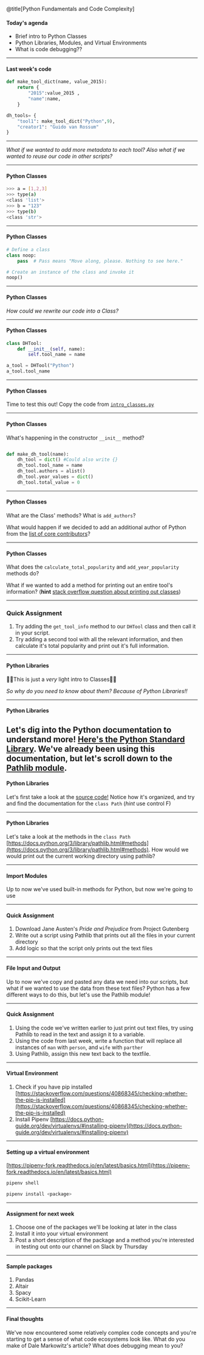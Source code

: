@title[Python Fundamentals and Code Complexity]

#### Today's agenda

- Brief intro to Python Classes
- Python Libraries, Modules, and Virtual Environments
- What is code debugging??

---
#### Last week's code
```python
def make_tool_dict(name, value_2015):
    return {
        "2015":value_2015 ,
        "name":name,
    }

dh_tools= {
    "tool1": make_tool_dict("Python",9),
    "creator1": "Guido van Rossum"
}
```
---

*What if we wanted to add more metadata to each tool? Also what if we wanted to reuse our code in other scripts?*

---
#### Python Classes
```sh
>>> a = [1,2,3]
>>> type(a)
<class 'list'>
>>> b = "123"
>>> type(b)
<class 'str'>
```
---
#### Python Classes
```python
# Define a class
class noop:
    pass  # Pass means "Move along, please. Nothing to see here."

# Create an instance of the class and invoke it
noop()
```
---
#### Python Classes

*How could we rewrite our code into a Class?*

---
#### Python Classes
```python
class DHTool:
    def __init__(self, name):
        self.tool_name = name

a_tool = DHTool("Python")
a_tool.tool_name
```
---
#### Python Classes

Time to test this out! Copy the code from [`intro_classes.py`](https://github.com/ZoeLeBlanc/IntroToDH2020/blob/gh-pages/week4/intro_classes.py)

---
#### Python Classes

What's happening in the constructor `__init__` method?

```python

def make_dh_tool(name):
    dh_tool = dict() #Could also write {}
    dh_tool.tool_name = name
    dh_tool.authors = alist()
    dh_tool.year_values = dict()
    dh_tool.total_value = 0
```
---
#### Python Classes

What are the Class' methods? What is `add_authors`? 

What would happen if we decided to add an additional author of Python from the [list of core contributors](https://devguide.python.org/developers/)?

---
#### Python Classes

What does the `calculate_total_popularity` and `add_year_popularity` methods do?

What if we wanted to add a method for printing out an entire tool's information? (**hint** [stack overflow question about printing out classes](https://stackoverflow.com/questions/192109/is-there-a-built-in-function-to-print-all-the-current-properties-and-values-of-a/192207#192207))

---
### Quick Assignment
1. Try adding the `get_tool_info` method to our `DHTool` class and then call it in your script.
2. Try adding a second tool with all the relevant information, and then calculate it's total popularity and print out it's full information.
---
#### Python Libraries

🚨🚨This is just a *very* light intro to Classes🚨🚨

*So why do you need to know about them? Because of Python Libraries!!*

---
#### Python Libraries

Let's dig into the Python documentation to understand more! [Here's the Python Standard Library](https://docs.python.org/3/library/). We've already been using this documentation, but let's scroll down to the [Pathlib module](https://docs.python.org/3/library/pathlib.html). 
---
#### Python Libraries

Let's first take a look at the [source code!](https://github.com/python/cpython/blob/3.8/Lib/pathlib.py) Notice how it's organized, and try and find the documentation for the `class Path` (*hint* use control F)

---
#### Python Libraries

Let's take a look at the methods in the `class Path` [https://docs.python.org/3/library/pathlib.html#methods](https://docs.python.org/3/library/pathlib.html#methods). How would we would print out the current working directory using pathlib?

---
#### Import Modules

Up to now we've used built-in methods for Python, but now we're going to use 

---
#### Quick Assignment

1. Download Jane Austen's *Pride and Prejudice* from Project Gutenberg
2. Write out a script using Pathlib that prints out all the files in your current directory
3. Add logic so that the script only prints out the text files

---
#### File Input and Output

Up to now we've copy and pasted any data we need into our scripts, but what if we wanted to use the data from these text files? Python has a few different ways to do this, but let's use the Pathlib module!

---
#### Quick Assignment

1. Using the code we've written earlier to just print out text files, try using Pathlib to read in the text and assign it to a variable.
2. Using the code from last week, write a function that will replace all instances of `man` with `person`, and `wife` with `parther` 
3. Using Pathlib, assign this new text back to the textfile.

---
#### Virtual Environment

1. Check if you have pip installed [https://stackoverflow.com/questions/40868345/checking-whether-the-pip-is-installed](https://stackoverflow.com/questions/40868345/checking-whether-the-pip-is-installed)
2. Install Pipenv [https://docs.python-guide.org/dev/virtualenvs/#installing-pipenv](https://docs.python-guide.org/dev/virtualenvs/#installing-pipenv)

---
#### Setting up a virtual environment

[https://pipenv-fork.readthedocs.io/en/latest/basics.html](https://pipenv-fork.readthedocs.io/en/latest/basics.html)
```sh
pipenv shell
```
```sh
pipenv install <package>
```
---
#### Assignment for next week

1. Choose one of the packages we'll be looking at later in the class
2. Install it into your virtual environment
3. Post a short description of the package and a method you're interested in testing out onto our channel on Slack by Thursday

---
#### Sample packages

1. Pandas
2. Altair
3. Spacy
4. Scikit-Learn


---
#### Final thoughts

We've now encountered some relatively complex code concepts and you're starting to get a sense of what code ecosystems look like. What do you make of Dale Markowitz's article? What does debugging mean to you? 
